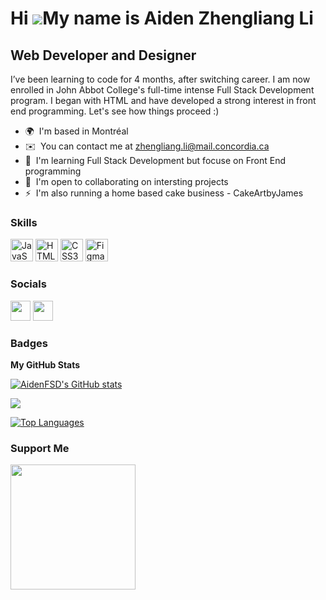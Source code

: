Hi ![](https://user-images.githubusercontent.com/18350557/176309783-0785949b-9127-417c-8b55-ab5a4333674e.gif)My name is Aiden Zhengliang Li
===========================================================================================================================================

Web Developer and Designer
--------------------------

I’ve been learning to code for 4 months, after switching career. I am now enrolled in John Abbot College's full-time intense Full Stack Development program. I began with HTML and have developed a strong interest in front end programming. Let's see how things proceed :)

* 🌍  I'm based in Montréal
* ✉️  You can contact me at [zhengliang.li@mail.concordia.ca](mailto:zhengliang.li@mail.concordia.ca)
* 🧠  I'm learning Full Stack Development but focuse on Front End programming
* 🤝  I'm open to collaborating on intersting projects
* ⚡  I'm also running a home based cake business - CakeArtbyJames

### Skills

<p align="left">
<a href="https://developer.mozilla.org/en-US/docs/Web/JavaScript" target="_blank" rel="noreferrer"><img src="https://raw.githubusercontent.com/danielcranney/readme-generator/main/public/icons/skills/javascript-colored.svg" width="36" height="36" alt="JavaScript" /></a>
<a href="https://developer.mozilla.org/en-US/docs/Glossary/HTML5" target="_blank" rel="noreferrer"><img src="https://raw.githubusercontent.com/danielcranney/readme-generator/main/public/icons/skills/html5-colored.svg" width="36" height="36" alt="HTML5" /></a>
<a href="https://www.w3.org/TR/CSS/#css" target="_blank" rel="noreferrer"><img src="https://raw.githubusercontent.com/danielcranney/readme-generator/main/public/icons/skills/css3-colored.svg" width="36" height="36" alt="CSS3" /></a>
<a href="https://www.figma.com/" target="_blank" rel="noreferrer"><img src="https://raw.githubusercontent.com/danielcranney/readme-generator/main/public/icons/skills/figma-colored.svg" width="36" height="36" alt="Figma" /></a>
</p>


### Socials

<p align="left"> <a href="https://www.github.com/AidenFSD" target="_blank" rel="noreferrer"><img src="https://raw.githubusercontent.com/danielcranney/readme-generator/main/public/icons/socials/github.svg" width="32" height="32" /></a> <a href="https://www.linkedin.com/in/aiden-li" target="_blank" rel="noreferrer"><img src="https://raw.githubusercontent.com/danielcranney/readme-generator/main/public/icons/socials/linkedin.svg" width="32" height="32" /></a></p>

### Badges

<b>My GitHub Stats</b>

<a href="http://www.github.com/AidenFSD"><img src="https://github-readme-stats.vercel.app/api?username=AidenFSD&show_icons=true&hide=prs,issues,&count_private=true&title_color=ef4444&text_color=ffffff&icon_color=84cc16&bg_color=000000&hide_border=true&show_icons=true" alt="AidenFSD's GitHub stats" /></a>

<a href="http://www.github.com/AidenFSD"><img src="https://github-readme-streak-stats.herokuapp.com/?user=AidenFSD&stroke=ffffff&background=000000&ring=ef4444&fire=ef4444&currStreakNum=ffffff&currStreakLabel=ef4444&sideNums=ffffff&sideLabels=ffffff&dates=ffffff&hide_border=true" /></a>

<a href="https://github.com/AidenFSD" align="left"><img src="https://github-readme-stats.vercel.app/api/top-langs/?username=AidenFSD&langs_count=10&title_color=ef4444&text_color=ffffff&icon_color=84cc16&bg_color=000000&hide_border=true&locale=en&custom_title=Top%20%Languages" alt="Top Languages" /></a>

### Support Me

<a href="https://www.buymeacoffee.com/aidenzlli"><img src="https://cdn.buymeacoffee.com/buttons/v2/default-yellow.png" width="200" /></a>

<!---
AidenFSD/AidenFSD is a ✨ special ✨ repository because its `README.md` (this file) appears on your GitHub profile.
You can click the Preview link to take a look at your changes.
--->
